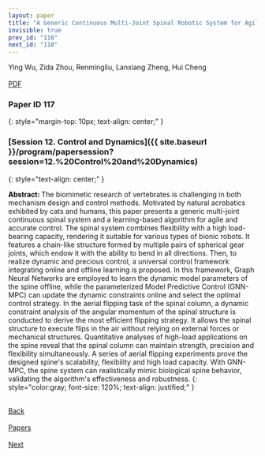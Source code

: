 ```yaml
---
layout: paper
title: "A Generic Continuous Multi-Joint Spinal Robotic System for Agile and Accurate Behaviors with GNN-MPC method"
invisible: true
prev_id: "116"
next_id: "118"
---
```

<div class="paper-authors">
  <div class="paper-author-box">
    <div class="paper-author-name">Ying Wu, Zida Zhou, Renmingliu, Lanxiang Zheng, Hui Cheng</div>
    <div class="paper-author-uni"></div>
  </div>
</div>

<div class="paper-pdf-modern">
  <div class="paper-menu-icon">
    <a href="https://www.roboticsproceedings.org/rss21/p117.pdf" title="Download PDF" target="_blank">
      <i class="fa fa-file-pdf-o"></i><br>
      <span class="paper-menu-label">PDF</span>
    </a>
  </div>
</div>

### Paper ID 117
{: style="margin-top: 10px; text-align: center;" }

### [Session 12. Control and Dynamics]({{ site.baseurl }}/program/papersession?session=12.%20Control%20and%20Dynamics)
{: style="text-align: center;" }

<b style="color: black;">Abstract: </b>The biomimetic research of vertebrates is challenging in both mechanism design and control methods. Motivated by natural acrobatics exhibited by cats and humans, this paper presents a generic multi-joint continuous spinal system and a learning-based algorithm for agile and accurate control. The spinal system combines flexibility with a high load-bearing capacity, rendering it suitable for various types of bionic robots. It features a chain-like structure formed by multiple pairs of spherical gear joints, which endow it with the ability to bend in all directions. Then, to realize dynamic and precious control, a universal control framework integrating online and offline learning is proposed. In this framework, Graph Neural Networks are employed to learn the dynamic model parameters of the spine offline, while the parameterized Model Predictive Control (GNN-MPC) can update the dynamic constraints online and select the optimal control strategy. In the aerial flipping task of the spinal column, a dynamic constraint analysis of the angular momentum of the spinal structure is conducted to derive the most efficient flipping strategy. It allows the spinal structure to execute flips in the air without relying on external forces or mechanical structures. Quantitative analyses of high-load applications on the spine reveal that the spinal column can maintain strength, precision and flexibility simultaneously. A series of aerial flipping experiments prove the designed spine's scalability, flexibility and high load capacity. With GNN-MPC, the spine system can realistically mimic biological spine behavior, validating the algorithm's effectiveness and robustness.
{: style="color:gray; font-size: 120%; text-align: justified;" }

<div class="paper-menu">
  <div class="paper-menu-inner">
    <a href="{{ site.baseurl }}/program/papers/116/" title="Previous Paper">
            <div class="paper-menu-icon">
                <i class="fa fa-chevron-left"></i><br>
                <span class="paper-menu-label">Back</span>
            </div>
        </a>
    <a href="{{ site.baseurl }}/program/papers" title="All Papers">
      <div class="paper-menu-icon">
        <i class="fa fa-list"></i><br>
        <span class="paper-menu-label">Papers</span>
      </div>
    </a>
    <a href="{{ site.baseurl }}/program/papers/118/" title="Next Paper">
            <div class="paper-menu-icon">
                <i class="fa fa-chevron-right"></i><br>
                <span class="paper-menu-label">Next</span>
            </div>
        </a>
  </div>
</div>
